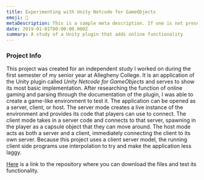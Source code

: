 ```yaml
---
title: Experimenting with Unity Netcode for GameObjects
emoji: 📶
metaDescription: This is a sample meta description. If one is not present in your page/project's front matter, the default metadata.desciption will be used instead.
date: 2019-01-01T00:00:00.000Z
summary: A study of a Unity plugin that adds online functionality
---
```


### Project Info

This project was created for an independent study I worked on during the first semester of my senior year at Allegheny College. It is an application of the Unity plugin called *Unity Netcode for GameObjects* and serves to show its most basic implementation. After researching the function of online gaming and parsing through the documentation of the plugin, I was able to create a game-like environment to test it. The application can be opened as a server, client, or host. The server mode creates a live instance of the environment and provides its code that players can use to connect. The client mode takes in a server code and connects to that server, spawning in the player as a capsule object that they can move around. The host mode acts as both a server and a client, immediately connecting the client to its own server. Because this project uses a client server model, the running client side programs use interpolation to try and make the application less laggy.

[Here](https://github.com/Jacob-Allebach/UnityNetworkTesting) is a link to the repository where you can download the files and test its functionality.

